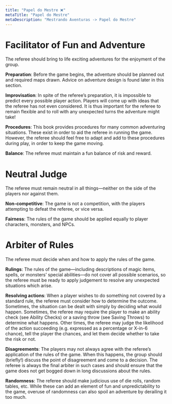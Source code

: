 ```yaml
---
title: "Papel do Mestre ❌"
metaTitle: "Papel do Mestre"
metaDescription: "Mestrando Aventuras -> Papel do Mestre"
---
```


# Facilitator of Fun and Adventure
The referee should bring to life exciting adventures for the enjoyment of the group.

**Preparation**: Before the game begins, the adventure should be planned out and required maps drawn. Advice on adventure design is found later in this section.

**Improvisation**: In spite of the referee’s preparation, it is impossible to predict every possible player action. Players will come up with ideas that the referee has not even considered. It is thus important for the referee to remain flexible and to roll with any unexpected turns the adventure might take!

**Procedures**: This book provides procedures for many common adventuring situations. These exist in order to aid the referee in running the game. However, the referee should feel free to adapt and add to these procedures during play, in order to keep the game moving.

**Balance**: The referee must maintain a fun balance of risk and reward.

# Neutral Judge
The referee must remain neutral in all things—neither on the side of the players nor against them.

**Non-competitive**: The game is not a competition, with the players attempting to defeat the referee, or vice versa.

**Fairness**: The rules of the game should be applied equally to player characters, monsters, and NPCs.

# Arbiter of Rules
The referee must decide when and how to apply the rules of the game.

**Rulings**: The rules of the game—including descriptions of magic items, spells, or monsters’ special abilities—do not cover all possible scenarios, so the referee must be ready to apply judgement to resolve any unexpected situations which arise. 

**Resolving actions**: When a player wishes to do something not covered by a standard rule, the referee must consider how to determine the outcome. Sometimes, the situation can be dealt with simply by deciding what would happen. Sometimes, the referee may require the player to make an ability check (see Ability Checks) or a saving throw (see Saving Throws) to determine what happens. Other times, the referee may judge the likelihood of the action succeeding (e.g. expressed as a percentage or X-in-6 chance), tell the player the chances, and let them decide whether to take the risk or not.

**Disagreements**: The players may not always agree with the referee’s application of the rules of the game. When this happens, the group should (briefly!) discuss the point of disagreement and come to a decision. The referee is always the final arbiter in such cases and should ensure that the game does not get bogged down in long discussions about the rules.

**Randomness**: The referee should make judicious use of die rolls, random tables, etc. While these can add an element of fun and unpredictability to the game, overuse of randomness can also spoil an adventure by derailing it too much. 